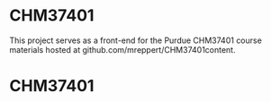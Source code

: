 # CHM37401

This project serves as a front-end for the Purdue CHM37401 course materials hosted at github.com/mreppert/CHM37401content. 
# CHM37401

